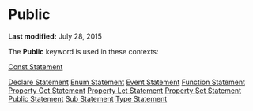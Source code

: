 
# Public <keyword>

 **Last modified:** July 28, 2015

The  **Public** keyword is used in these contexts:

 [Const Statement](99e2d1e1-ed30-77d3-3366-6438e9373308.md)

 [Declare Statement](82f68f6b-76c6-2efd-72d2-652000b3a083.md)
 [Enum Statement](22dbc78e-5ce7-f6ea-21dd-67d5db0d64d8.md)
 [Event Statement](14493dfc-5b73-f870-742a-cd4edcf69899.md)
 [Function Statement](407a6e70-b3e4-f13a-bda9-59296b288287.md)
 [Property Get Statement](39d1fb20-653e-a174-7a98-e2b33f260d39.md)
 [Property Let Statement](ecc8c277-ca44-add3-81c9-262219b1f7d6.md)
 [Property Set Statement](462c3a14-bd67-eed7-9b5b-396283952b0b.md)
 [Public Statement](c8c8771b-d4cf-d5dc-4160-110472e252b4.md)
 [Sub Statement](7931d739-a61a-78ba-5b33-960c1bf908ce.md)
 [Type Statement](e253420f-2074-6c2a-49c3-6474d2439d5f.md)
